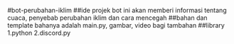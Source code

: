 #bot-perubahan-iklim
##ide projek
bot ini akan memberi informasi tentang cuaca, penyebab perubahan iklim dan cara mencegah
##bahan dan template
bahanya adalah main.py, gambar, video bagi tambahan
##library
1.python
2.discord.py
